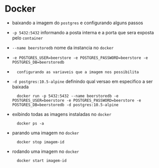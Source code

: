 # Docker

* baixando a imagem do ``postgres`` e configurando alguns passos
* ``-p 5432:5432`` informando a posta interna e a porta que sera exposta pelo `container`
* ``--name beerstoredb`` nome da instancia no `docker`
* ``-e POSTGRES_USER=beerstore -e POSTGRES_PASSWORD=beerstore -e POSTGRES_DB=beerstoredb``
*       configurando as variaveis que a imagem nos possibilita
* ``-d postgres:10.5-alpine`` definindo qual versao em especifico a ser baixada

    
        docker run -p 5432:5432 --name beerstoredb -e POSTGRES_USER=beerstore -e POSTGRES_PASSWORD=beerstore -e POSTGRES_DB=beerstoredb -d postgres:10.5-alpine
        
* exibindo todas as imagens instaladas no ``docker``

    
        docker ps -a
        
* parando uma imagem no ``docker``

    
        docker stop imagem-id                
        
* rodando uma imagem no ``docker``

    
        docker start imagem-id                
        
        